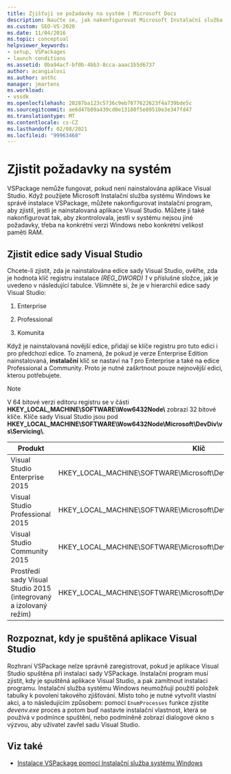 ```yaml
---
title: Zjišťují se požadavky na systém | Microsoft Docs
description: Naučte se, jak nakonfigurovat Microsoft Instalační služba systému Windows pro detekci požadavků na systém, jako je třeba edice sady Visual Studio, která je nainstalovaná.
ms.custom: SEO-VS-2020
ms.date: 11/04/2016
ms.topic: conceptual
helpviewer_keywords:
- setup, VSPackages
- launch conditions
ms.assetid: 0ba94acf-bf0b-4bb3-8cca-aaac1b5d6737
author: acangialosi
ms.author: anthc
manager: jmartens
ms.workload:
- vssdk
ms.openlocfilehash: 20287ba123c5736c9eb7077622623f4a739bde5c
ms.sourcegitcommit: ae6d47b09a439cd0e13180f5e89510e3e347fd47
ms.translationtype: MT
ms.contentlocale: cs-CZ
ms.lasthandoff: 02/08/2021
ms.locfileid: "99963468"
---
```

# <a name="detect-system-requirements"></a>Zjistit požadavky na systém
VSPackage nemůže fungovat, pokud není nainstalována aplikace Visual Studio. Když použijete Microsoft Instalační služba systému Windows ke správě instalace VSPackage, můžete nakonfigurovat instalační program, aby zjistil, jestli je nainstalovaná aplikace Visual Studio. Můžete ji také nakonfigurovat tak, aby zkontrolovala, jestli v systému nejsou jiné požadavky, třeba na konkrétní verzi Windows nebo konkrétní velikost paměti RAM.

## <a name="detect-visual-studio-editions"></a>Zjistit edice sady Visual Studio
 Chcete-li zjistit, zda je nainstalována edice sady Visual Studio, ověřte, zda je  hodnota klíč registru instalace *(REG_DWORD) 1* v příslušné složce, jak je uvedeno v následující tabulce. Všimněte si, že je v hierarchii edice sady Visual Studio:

1. Enterprise

2. Professional

3. Komunita

Když je nainstalovaná novější edice, přidají se klíče registru pro tuto edici i pro předchozí edice. To znamená, že pokud je verze Enterprise Edition nainstalovaná, **instalační** klíč se nastaví na *1* pro Enterprise a také na edice Professional a Community. Proto je nutné zaškrtnout pouze nejnovější edici, kterou potřebujete.

> [!NOTE]
> V 64 bitové verzi editoru registru se v části **HKEY_LOCAL_MACHINE\SOFTWARE\Wow6432Node\\** zobrazí 32 bitové klíče. Klíče sady Visual Studio jsou pod **HKEY_LOCAL_MACHINE\SOFTWARE\Wow6432Node\Microsoft\DevDiv\vs\Servicing\\**.

|Produkt|Klíč|
|-------------|---------|
|Visual Studio Enterprise 2015|HKEY_LOCAL_MACHINE\SOFTWARE\Microsoft\DevDiv\vs\Servicing\14.0\enterprise|
|Visual Studio Professional 2015|HKEY_LOCAL_MACHINE\SOFTWARE\Microsoft\DevDiv\vs\Servicing\14.0\professional|
|Visual Studio Community 2015|HKEY_LOCAL_MACHINE\SOFTWARE\Microsoft\DevDiv\vs\Servicing\14.0\community|
|Prostředí sady Visual Studio 2015 (integrovaný a izolovaný režim)|HKEY_LOCAL_MACHINE\SOFTWARE\Microsoft\DevDiv\vs\Servicing\14.0\isoshell|

## <a name="detect-when-visual-studio-is-running"></a>Rozpoznat, kdy je spuštěná aplikace Visual Studio
 Rozhraní VSPackage nelze správně zaregistrovat, pokud je aplikace Visual Studio spuštěna při instalaci sady VSPackage. Instalační program musí zjistit, kdy je spuštěná aplikace Visual Studio, a pak zamítnout instalaci programu. Instalační služba systému Windows neumožňují použití položek tabulky k povolení takového zjišťování. Místo toho je nutné vytvořit vlastní akci, a to následujícím způsobem: pomocí `EnumProcesses` funkce zjistíte *devenv.exe* proces a potom buď nastavte instalační vlastnost, která se používá v podmínce spuštění, nebo podmíněně zobrazí dialogové okno s výzvou, aby uživatel zavřel sadu Visual Studio.

## <a name="see-also"></a>Viz také
- [Instalace VSPackage pomocí Instalační služba systému Windows](../../extensibility/internals/installing-vspackages-with-windows-installer.md)
